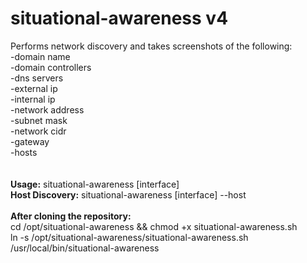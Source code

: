 # situational-awareness v4

Performs network discovery and takes screenshots of the following:<br>
-domain name<br>
-domain controllers<br>
-dns servers<br>
-external ip<br>
-internal ip<br>
-network address<br>
-subnet mask<br>
-network cidr<br>
-gateway<br>
-hosts<br>
<br><br>
<b>Usage:</b>  situational-awareness [interface] <br>
<b>Host Discovery:</b>  situational-awareness [interface] --host 
<br><br>
<b>After cloning the repository:</b>  <br>
cd /opt/situational-awareness && chmod +x situational-awareness.sh <br>
ln -s /opt/situational-awareness/situational-awareness.sh /usr/local/bin/situational-awareness

